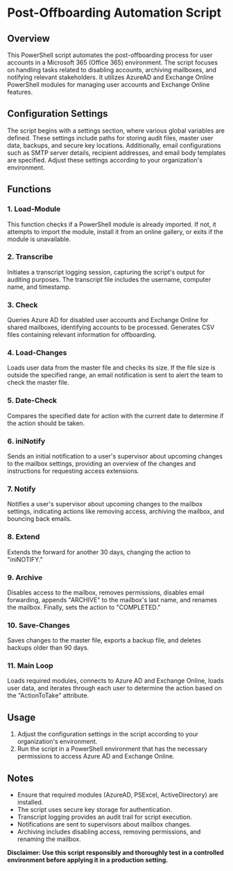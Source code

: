 # Post-Offboarding Automation Script

## Overview

This PowerShell script automates the post-offboarding process for user accounts in a Microsoft 365 (Office 365) environment. The script focuses on handling tasks related to disabling accounts, archiving mailboxes, and notifying relevant stakeholders. It utilizes AzureAD and Exchange Online PowerShell modules for managing user accounts and Exchange Online features.

## Configuration Settings

The script begins with a settings section, where various global variables are defined. These settings include paths for storing audit files, master user data, backups, and secure key locations. Additionally, email configurations such as SMTP server details, recipient addresses, and email body templates are specified. Adjust these settings according to your organization's environment.

## Functions

### 1. Load-Module

This function checks if a PowerShell module is already imported. If not, it attempts to import the module, install it from an online gallery, or exits if the module is unavailable.

### 2. Transcribe

Initiates a transcript logging session, capturing the script's output for auditing purposes. The transcript file includes the username, computer name, and timestamp.

### 3. Check

Queries Azure AD for disabled user accounts and Exchange Online for shared mailboxes, identifying accounts to be processed. Generates CSV files containing relevant information for offboarding.

### 4. Load-Changes

Loads user data from the master file and checks its size. If the file size is outside the specified range, an email notification is sent to alert the team to check the master file.

### 5. Date-Check

Compares the specified date for action with the current date to determine if the action should be taken.

### 6. iniNotify

Sends an initial notification to a user's supervisor about upcoming changes to the mailbox settings, providing an overview of the changes and instructions for requesting access extensions.

### 7. Notify

Notifies a user's supervisor about upcoming changes to the mailbox settings, indicating actions like removing access, archiving the mailbox, and bouncing back emails.

### 8. Extend

Extends the forward for another 30 days, changing the action to "iniNOTIFY."

### 9. Archive

Disables access to the mailbox, removes permissions, disables email forwarding, appends "ARCHIVE" to the mailbox's last name, and renames the mailbox. Finally, sets the action to "COMPLETED."

### 10. Save-Changes

Saves changes to the master file, exports a backup file, and deletes backups older than 90 days.

### 11. Main Loop

Loads required modules, connects to Azure AD and Exchange Online, loads user data, and iterates through each user to determine the action based on the "ActionToTake" attribute.

## Usage

1. Adjust the configuration settings in the script according to your organization's environment.
2. Run the script in a PowerShell environment that has the necessary permissions to access Azure AD and Exchange Online.

## Notes

- Ensure that required modules (AzureAD, PSExcel, ActiveDirectory) are installed.
- The script uses secure key storage for authentication.
- Transcript logging provides an audit trail for script execution.
- Notifications are sent to supervisors about mailbox changes.
- Archiving includes disabling access, removing permissions, and renaming the mailbox.

**Disclaimer: Use this script responsibly and thoroughly test in a controlled environment before applying it in a production setting.**
